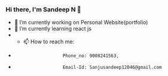 ### Hi there, I'm Sandeep N 👋 


- 🔭 I’m currently working on Personal Website(portfolio)
- 🌱 I’m currently learning react js
- - 📫 How to reach me: 
-                       Phone_no: 9008241563,
-                       Email-Id: Sanjusandeep12046@gmail.com

<!--
**Sandeep12046/Sandeep12046** is a ✨ _special_ ✨ repository because its `README.md` (this file) appears on your GitHub profile.

Here are some ideas to get you started:


- 👯 I’m looking to collaborate on ...
- 🤔 I’m looking for help with ...
- 💬 Ask me about ...
- 📫 How to reach me: ...
- 😄 Pronouns: ...
- ⚡ Fun fact: ...
-->

